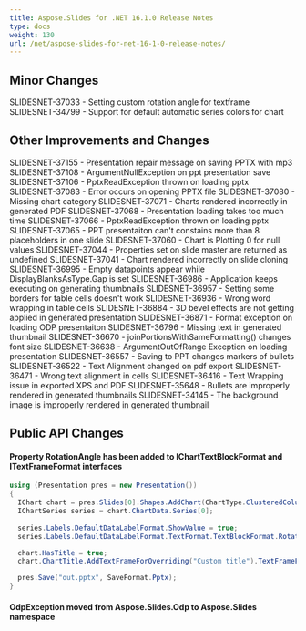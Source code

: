 ```yaml
---
title: Aspose.Slides for .NET 16.1.0 Release Notes
type: docs
weight: 130
url: /net/aspose-slides-for-net-16-1-0-release-notes/
---
```


## **Minor Changes**
SLIDESNET-37033 - Setting custom rotation angle for textframe
SLIDESNET-34799 - Support for default automatic series colors for chart

## **Other Improvements and Changes**
SLIDESNET-37155 - Presentation repair message on saving PPTX with mp3
SLIDESNET-37108 - ArgumentNullException on ppt presentation save
SLIDESNET-37106 - PptxReadException thrown on loading pptx
SLIDESNET-37083 - Error occurs on opening PPTX file
SLIDESNET-37080 - Missing chart category
SLIDESNET-37071 - Charts rendered incorrectly in generated PDF
SLIDESNET-37068 - Presentation loading takes too much time
SLIDESNET-37066 - PptxReadException thrown on loading pptx
SLIDESNET-37065 - PPT presentaiton can't constains more than 8 placeholders in one slide
SLIDESNET-37060 - Chart is Plotting 0 for null values
SLIDESNET-37044 - Properties set on slide master are returned as undefined
SLIDESNET-37041 - Chart rendered incorrectly on slide cloning
SLIDESNET-36995 - Empty datapoints appear while DisplayBlanksAsType.Gap is set
SLIDESNET-36986 - Application keeps executing on generating thumbnails
SLIDESNET-36957 - Setting some borders for table cells doesn't work
SLIDESNET-36936 - Wrong word wrapping in table cells
SLIDESNET-36884 - 3D bevel effects are not getting applied in generated presentation
SLIDESNET-36871 - Format exception on loading ODP presentaiton
SLIDESNET-36796 - Missing text in generated thumbnail
SLIDESNET-36670 - joinPortionsWithSameFormatting() changes font size
SLIDESNET-36638 - ArgumentOutOfRange Exception on loading presentation
SLIDESNET-36557 - Saving to PPT changes markers of bullets
SLIDESNET-36522 - Text Alignment changed on pdf export
SLIDESNET-36471 - Wrong text alignment in cells
SLIDESNET-36416 - Text Wrapping issue in exported XPS and PDF
SLIDESNET-35648 - Bullets are improperly rendered in generated thumbnails
SLIDESNET-34145 - The background image is improperly rendered in generated thumbnail

## **Public API Changes**
#### Property RotationAngle has been added to IChartTextBlockFormat and ITextFrameFormat interfaces
``` csharp
using (Presentation pres = new Presentation())
{
  IChart chart = pres.Slides[0].Shapes.AddChart(ChartType.ClusteredColumn, 50, 50, 500, 300);
  IChartSeries series = chart.ChartData.Series[0];
  
  series.Labels.DefaultDataLabelFormat.ShowValue = true;
  series.Labels.DefaultDataLabelFormat.TextFormat.TextBlockFormat.RotationAngle = 65;

  chart.HasTitle = true;
  chart.ChartTitle.AddTextFrameForOverriding("Custom title").TextFrameFormat.RotationAngle = -30;

  pres.Save("out.pptx", SaveFormat.Pptx);
}
```

#### OdpException moved from Aspose.Slides.Odp to Aspose.Slides namespace
